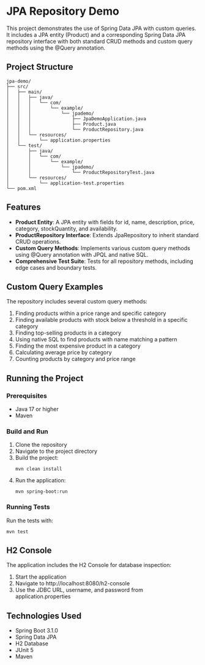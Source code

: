 # JPA Repository Demo

This project demonstrates the use of Spring Data JPA with custom queries. It includes a JPA entity (Product) and a corresponding Spring Data JPA repository interface with both standard CRUD methods and custom query methods using the @Query annotation.

## Project Structure

```
jpa-demo/
├── src/
│   ├── main/
│   │   ├── java/
│   │   │   └── com/
│   │   │       └── example/
│   │   │           └── jpademo/
│   │   │               ├── JpaDemoApplication.java
│   │   │               ├── Product.java
│   │   │               └── ProductRepository.java
│   │   └── resources/
│   │       └── application.properties
│   └── test/
│       ├── java/
│       │   └── com/
│       │       └── example/
│       │           └── jpademo/
│       │               └── ProductRepositoryTest.java
│       └── resources/
│           └── application-test.properties
└── pom.xml
```

## Features

- **Product Entity**: A JPA entity with fields for id, name, description, price, category, stockQuantity, and availability.
- **ProductRepository Interface**: Extends JpaRepository to inherit standard CRUD operations.
- **Custom Query Methods**: Implements various custom query methods using @Query annotation with JPQL and native SQL.
- **Comprehensive Test Suite**: Tests for all repository methods, including edge cases and boundary tests.

## Custom Query Examples

The repository includes several custom query methods:

1. Finding products within a price range and specific category
2. Finding available products with stock below a threshold in a specific category
3. Finding top-selling products in a category
4. Using native SQL to find products with name matching a pattern
5. Finding the most expensive product in a category
6. Calculating average price by category
7. Counting products by category and price range

## Running the Project

### Prerequisites

- Java 17 or higher
- Maven

### Build and Run

1. Clone the repository
2. Navigate to the project directory
3. Build the project:
   ```
   mvn clean install
   ```
4. Run the application:
   ```
   mvn spring-boot:run
   ```

### Running Tests

Run the tests with:

```
mvn test
```

## H2 Console

The application includes the H2 Console for database inspection:

1. Start the application
2. Navigate to http://localhost:8080/h2-console
3. Use the JDBC URL, username, and password from application.properties

## Technologies Used

- Spring Boot 3.1.0
- Spring Data JPA
- H2 Database
- JUnit 5
- Maven
